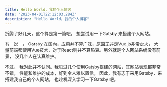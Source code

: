 ```yaml
---
title: Hello World，我的个人博客
date: "2023-04-01T22:12:03.284Z"
description: "Hello World，我的个人博客"
---
```


折腾了好几天，这个算是第一篇吧， 想尝试用一下Gatsby 来搭建个人网站。

有一说一， Gatsby 在国内，应用并不算广泛，原因无非是Vue.js非常之火， 大量前端都使用Vue技术，对于React则并不算热衷。另外就是个人网站系统没有前景， 没几个人在认真维护。

不过， 我对此并不认同。我见过几个使用Gatsby搭建的网站，其网站表现都非常不错， 性能和维护的成本，好到令人难以置信， 因此，我有志于采用Gatsby，来搭建我自己的个人网站， 也趁机深入学习一下Gatsby 吧。


